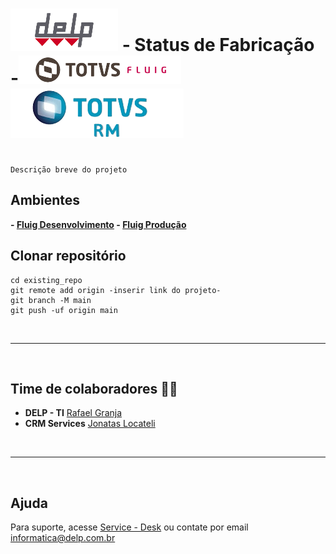 
# <img src='Logos/logodelp.png'> - Status de Fabricação -<img src='Logos/logofluig.png'><img src='Logos/totvs-rm.png'>

<!-- ## <img src='https://techconn.com.br/wp-content/uploads/2020/12/03-Fluig.png' style="mix-blend-mode:multiply;"> -->

~~~~

Descrição breve do projeto

~~~~

## Ambientes

<strong>- [Fluig Desenvolvimento](http://delp5031:8080/portal/p/1/home) </strong> 
<strong>- [Fluig Produção](http://delp5013:8080/portal/p/1/home) </strong> <br>

## Clonar repositório

```
cd existing_repo
git remote add origin -inserir link do projeto-
git branch -M main
git push -uf origin main
```
<br><hr><br>
## Time de colaboradores  👨‍💻

- <strong>DELP - TI</strong> [Rafael Granja](https://gitlab.com/rafael.granja)
- <strong>CRM Services</strong> [Jonatas Locateli](https://gitlab.com/jonatas.locateli)

<br><hr><br>

## Ajuda  
Para suporte, acesse [Service - Desk](http://delp5014/glpi/front/central.php) ou contate por email informatica@delp.com.br
 
 

